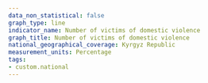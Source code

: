 ```yaml
---
data_non_statistical: false
graph_type: line
indicator_name: Number of victims of domestic violence
graph_title: Number of victims of domestic violence
national_geographical_coverage: Kyrgyz Republic
measurement_units: Percentage
tags:
- custom.national
---
```

